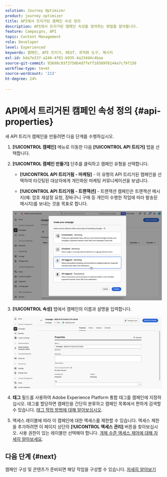 ```yaml
---
solution: Journey Optimizer
product: journey optimizer
title: API에서 트리거된 캠페인 속성 정의
description: API에서 트리거된 캠페인 속성을 정의하는 방법을 알아봅니다.
feature: Campaigns, API
topic: Content Management
role: Developer
level: Experienced
keywords: 캠페인, API 트리거, REST, 최적화 도구, 메시지
exl-id: bda7e337-a246-4f01-b935-4a234d4c4baa
source-git-commit: 93698c93f3750b4d7feff18509f8144a7c79f156
workflow-type: tm+mt
source-wordcount: '213'
ht-degree: 24%

---
```


# API에서 트리거된 캠페인 속성 정의 {#api-properties}

새 API 트리거 캠페인을 만들려면 다음 단계를 수행하십시오.

1. **[!UICONTROL 캠페인]** 메뉴로 이동한 다음 **[!UICONTROL API 트리거]** 탭을 선택합니다.

1. **[!UICONTROL 캠페인 만들기]** 단추를 클릭하고 캠페인 유형을 선택합니다.

   * **[!UICONTROL API 트리거됨 - 마케팅]** - 이 유형의 API 트리거된 캠페인을 선택하여 타깃팅된 대상자에게 개인화된 마케팅 커뮤니케이션을 보냅니다.

   * **[!UICONTROL API 트리거됨 - 트랜잭션]** - 트랜잭션 캠페인은 트랜잭션 메시지(예: 암호 재설정 요청, 장바구니 구매 등 개인이 수행한 작업에 따라 발송된 메시지)를 보내는 것을 목표로 합니다.

   ![](assets/api-triggered-modal.png)

1. **[!UICONTROL 속성]** 탭에서 캠페인의 이름과 설명을 입력합니다.

   ![](assets/create-campaign-properties.png)

1. **태그** 필드를 사용하여 Adobe Experience Platform 통합 태그를 캠페인에 지정하십시오. 태그를 할당하면 캠페인을 간단히 분류하고 캠페인 목록에서 편하게 검색할 수 있습니다. [태그 작업 방법에 대해 알아보십시오](../start/search-filter-categorize.md#tags).

1. 액세스 레이블에 따라 이 캠페인에 대한 액세스를 제한할 수 있습니다. 액세스 제한을 추가하려면 이 페이지 상단의 **[!UICONTROL 액세스 관리]** 버튼을 찾아보십시오. 사용 권한이 있는 레이블만 선택해야 합니다. [개체 수준 액세스 제어에 대해 자세히 알아보세요](../administration/object-based-access.md).

## 다음 단계 {#next}

캠페인 구성 및 콘텐츠가 준비되면 해당 작업을 구성할 수 있습니다. [자세히 알아보기](api-triggered-campaign-action.md)
